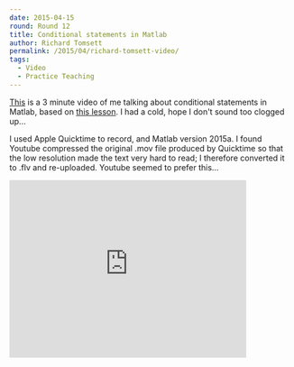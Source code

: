 ```yaml
---
date: 2015-04-15
round: Round 12
title: Conditional statements in Matlab
author: Richard Tomsett
permalink: /2015/04/richard-tomsett-video/
tags:
  - Video
  - Practice Teaching
---
```

[This](https://www.youtube.com/watch?v=GPbLl46IpZc) is a 3 minute video of me talking about conditional statements in Matlab, based on [this lesson](https://swcarpentry.github.io/matlab-novice-inflammation/05-cond.html). I had a cold, hope I don't sound too clogged up...

I used Apple Quicktime to record, and Matlab version 2015a. I found Youtube compressed the original .mov  file produced by Quicktime so that the low resolution made the text very hard to read; I therefore converted it to .flv and re-uploaded. Youtube seemed to prefer this...

<iframe width="420" height="315" src="https://www.youtube.com/embed/GPbLl46IpZc" frameborder="0" allowfullscreen></iframe>
